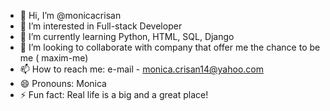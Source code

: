 - 👋 Hi, I’m @monicacrisan
- 👀 I’m interested in Full-stack Developer
- 🌱 I’m currently learning Python, HTML, SQL, Django
- 💞️ I’m looking to collaborate with company that offer me the chance to be me ( maxim-me)
- 📫 How to reach me: e-mail - monica.crisan14@yahoo.com
- 😄 Pronouns: Monica
- ⚡ Fun fact: Real life is a big and a great place!

<!---
monicacrisan/monicacrisan is a ✨ special ✨ repository because its `README.md` (this file) appears on your GitHub profile.
You can click the Preview link to take a look at your changes.
--->
